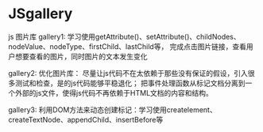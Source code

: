 # JSgallery
js 图片库
gallery1:
学习使用getAttribute()、setAttribute()、childNodes、nodeValue、nodeType、firstChild、lastChild等，
完成点击图片链接，查看用户想要查看的图片，同时图片的文本发生变化

gallery2:
优化图片库：
尽量让js代码不在太依赖于那些没有保证的假设，引入很多测试和检查，是的js代码能够平稳退化；
把事件处理函数从标记文档分离到一个外部的js文件，使得js代码不再依赖于HTML文档的内容和结构。

gallery3:
利用DOM方法来动态创建标记：学习使用createlement、createTextNode、appendChild、insertBefore等
